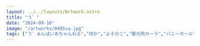 ```yaml
---
layout: ../../layouts/Artwork.astro
title: "う゛"
date: "2024-09-16"
image: "/artworks/0485va.jpg"
tags: ["う゛ぁんぱいあちゃんねる","伺か","よそのこ","聖光院カーラ","バニーガール"]
---
```


